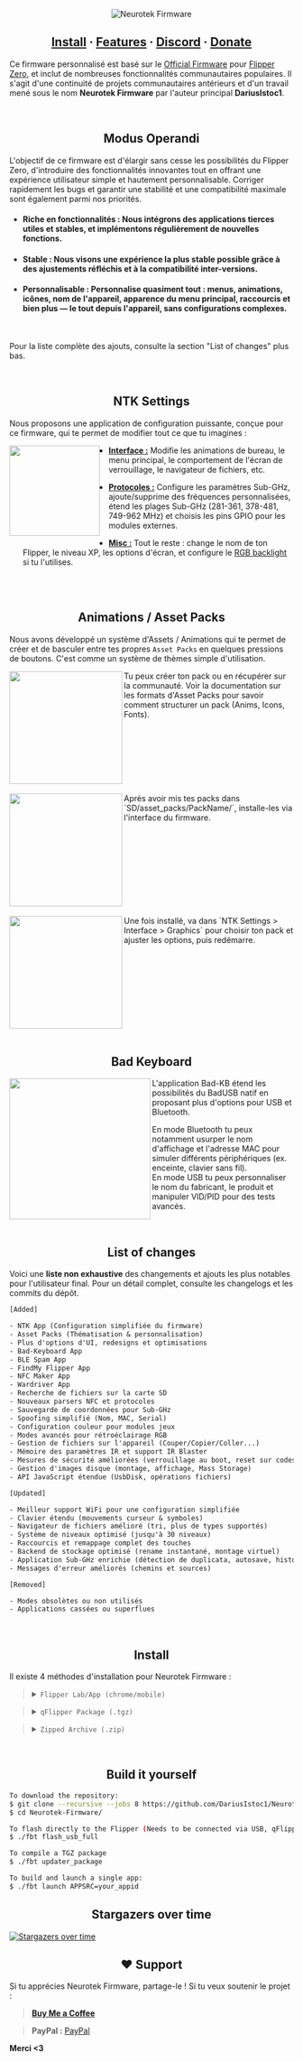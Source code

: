 <p align="center">
  <picture>
    <source media="(prefers-color-scheme: dark)" srcset="assets/logo_dark.png">
    <source media="(prefers-color-scheme: light)" srcset="assets/logo_light.png">
    <img
        alt="Neurotek Firmware"
        src="assets/logo.png">
  </picture>
</p>

<h2 align="center">
  <a href="#install">Install</a> · <a href="#list-of-changes">Features</a> · <a href="#community">Discord</a> · <a href="#support">Donate</a>
</h2>

Ce firmware personnalisé est basé sur le [Official Firmware](https://github.com/flipperdevices/flipperzero-firmware) pour [Flipper Zero](https://flipperzero.one/), et inclut de nombreuses fonctionnalités communautaires populaires. Il s'agit d'une continuité de projets communautaires antérieurs et d'un travail mené sous le nom **Neurotek Firmware** par l'auteur principal **DariusIstoc1**.

<br>
<h2 align="center">Modus Operandi</h2>

L'objectif de ce firmware est d'élargir sans cesse les possibilités du Flipper Zero, d'introduire des fonctionnalités innovantes tout en offrant une expérience utilisateur simple et hautement personnalisable. Corriger rapidement les bugs et garantir une stabilité et une compatibilité maximale sont également parmi nos priorités.

- <h4>Riche en fonctionnalités : Nous intégrons des applications tierces utiles et stables, et implémentons régulièrement de nouvelles fonctions.</h4>

- <h4>Stable : Nous visons une expérience la plus stable possible grâce à des ajustements réfléchis et à la compatibilité inter-versions.</h4>

- <h4>Personnalisable : Personnalise quasiment tout : menus, animations, icônes, nom de l'appareil, apparence du menu principal, raccourcis et bien plus — le tout depuis l'appareil, sans configurations complexes.</h4>

<br>

Pour la liste complète des ajouts, consulte la section "List of changes" plus bas.

<br>
<h2 align="center">NTK Settings</h2>

Nous proposons une application de configuration puissante, conçue pour ce firmware, qui te permet de modifier tout ce que tu imagines :

<img src="assets/settings.png" align="left" height="160vh"/>
<img align="left" height="180vh" width="10" src="https://upload.wikimedia.org/wikipedia/commons/3/3d/1_120_transparent.png">

- <ins><b>Interface :</b></ins> Modifie les animations de bureau, le menu principal, le comportement de l'écran de verrouillage, le navigateur de fichiers, etc.

- <ins><b>Protocoles :</b></ins> Configure les paramètres Sub-GHz, ajoute/supprime des fréquences personnalisées, étend les plages Sub-GHz (281-361, 378-481, 749-962 MHz) et choisis les pins GPIO pour les modules externes.

- <ins><b>Misc :</b></ins> Tout le reste : change le nom de ton Flipper, le niveau XP, les options d'écran, et configure le [RGB backlight](https://github.com/Z3BRO/Flipper-Zero-RGB-Backlight) si tu l'utilises.

<br>

<br>

<h2 align="center">Animations / Asset Packs</h2>

Nous avons développé un système d'Assets / Animations qui te permet de créer et de basculer entre tes propres `Asset Packs` en quelques pressions de boutons. C'est comme un système de thèmes simple d'utilisation.

<img src="assets/packs-folder.png" align="left" width="200px"/>
Tu peux créer ton pack ou en récupérer sur la communauté. Voir la documentation sur les formats d'Asset Packs pour savoir comment structurer un pack (Anims, Icons, Fonts).

<br clear="left"/>

<br>

<img src="assets/packs-select.png" align="left" width="200px"/>
Après avoir mis tes packs dans `SD/asset_packs/PackName/`, installe-les via l'interface du firmware.

<br clear="left"/>

<br>

<img src="assets/packs-done.png" align="left" width="200px"/>
Une fois installé, va dans `NTK Settings > Interface > Graphics` pour choisir ton pack et ajuster les options, puis redémarre.

<br clear="left"/>

<br>

<h2 align="center">Bad Keyboard</h2>

<img src="assets/badkb.png" align="left" width="250px"/>
L'application Bad-KB étend les possibilités du BadUSB natif en proposant plus d'options pour USB et Bluetooth.

En mode Bluetooth tu peux notamment usurper le nom d'affichage et l'adresse MAC pour simuler différents périphériques (ex. enceinte, clavier sans fil).  
En mode USB tu peux personnaliser le nom du fabricant, le produit et manipuler VID/PID pour des tests avancés.

<br>

<h2 align="center">List of changes</h2>

Voici une **liste non exhaustive** des changements et ajouts les plus notables pour l'utilisateur final. Pour un détail complet, consulte les changelogs et les commits du dépôt.

```txt
[Added]

- NTK App (Configuration simplifiée du firmware)
- Asset Packs (Thématisation & personnalisation)
- Plus d'options d'UI, redesigns et optimisations
- Bad-Keyboard App
- BLE Spam App
- FindMy Flipper App
- NFC Maker App
- Wardriver App
- Recherche de fichiers sur la carte SD
- Nouveaux parsers NFC et protocoles
- Sauvegarde de coordonnées pour Sub-GHz
- Spoofing simplifié (Nom, MAC, Serial)
- Configuration couleur pour modules jeux
- Modes avancés pour rétroéclairage RGB
- Gestion de fichiers sur l'appareil (Couper/Copier/Coller...)
- Mémoire des paramètres IR et support IR Blaster
- Mesures de sécurité améliorées (verrouillage au boot, reset sur codes faux)
- Gestion d'images disque (montage, affichage, Mass Storage)
- API JavaScript étendue (UsbDisk, opérations fichiers)
```
```txt
[Updated]

- Meilleur support WiFi pour une configuration simplifiée
- Clavier étendu (mouvements curseur & symboles)
- Navigateur de fichiers amélioré (tri, plus de types supportés)
- Système de niveaux optimisé (jusqu'à 30 niveaux)
- Raccourcis et remappage complet des touches
- Backend de stockage optimisé (rename instantané, montage virtuel)
- Application Sub-GHz enrichie (détection de duplicata, autosave, historique)
- Messages d'erreur améliorés (chemins et sources)
```
```txt
[Removed]

- Modes obsolètes ou non utilisés
- Applications cassées ou superflues
```

<br>

<h2 align="center">Install</h2>

Il existe 4 méthodes d'installation pour Neurotek Firmware :

> <details><summary><code>Flipper Lab/App (chrome/mobile)</code></summary><ul>
>   <li>(Desktop) Ferme qFlipper</li>
>   <li>(Mobile) Assure-toi d'avoir l'application mobile Flipper et d'être appairé</li>
>   <li>Ouvre la page de la dernière release</li>
>   <li>Clique sur le lien <code>☁️ Flipper Lab/App (chrome/mobile)</code></li>
>   <li>(Desktop) Clique sur <code>Connect</code> et sélectionne ton Flipper</li>
>   <li>(Desktop) Clique sur <code>Install</code> et attends la fin</li>
>   <li>(Mobile) Accepte l'ouverture dans l'application Flipper Mobile</li>
>   <li>(Mobile) Confirme pour lancer l'installation et attends la fin</li>
> </ul></details>

> <details><summary><code>qFlipper Package (.tgz)</code></summary><ul>
>   <li>Télécharge le package .tgz depuis la page de release</li>
>   <li>Ferme <code>WebUpdater</code> et <code>lab.flipper.net</code></li>
>   <li>Ouvre <a href="https://flipperzero.one/update">qFlipper</a> et connecte ton Flipper</li>
>   <li>Cliquer sur <code>Install from file</code></li>
>   <li>Sélectionne le .tgz et attends la fin</li>
> </ul></details>

> <details><summary><code>Zipped Archive (.zip)</code></summary><ul>
>   <li>Télécharge le .zip depuis la page de release</li>
>   <li>Extrait le dossier — c'est ton nouveau dossier Firmware</li>
>   <li>Ouvre <a href="https://flipperzero.one/update">qFlipper</a>, va dans <code>SD/update</code> et déplace-y le dossier</li>
>   <li>Sur le Flipper, ouvre le menu fichiers, trouve le dossier d'update et lance le fichier <code>Update</code></li>
> </ul></details>

<br>

<h2 align="center">Build it yourself</h2>

```bash
To download the repository:
$ git clone --recursive --jobs 8 https://github.com/DariusIstoc1/Neurotek-Firmware/
$ cd Neurotek-Firmware/

To flash directly to the Flipper (Needs to be connected via USB, qFlipper closed)
$ ./fbt flash_usb_full

To compile a TGZ package
$ ./fbt updater_package

To build and launch a single app:
$ ./fbt launch APPSRC=your_appid
```

<h2 align="center">Stargazers over time</h2>

[![Stargazers over time](stargazers_chart.png)](https://github.com/DariusIstoc1/Neurotek-Firmware/stargazers)

<h2 align="center">❤️ Support</h2>

Si tu apprécies Neurotek Firmware, partage-le ! Si tu veux soutenir le projet :

> **[Buy Me a Coffee](https://www.buymeacoffee.com/DariusIstoc1)**

> **PayPal :** [PayPal](https://paypal.me/DariusIstoc1?locale.x=fr_FR&country.x=FR)

**Merci <3**
